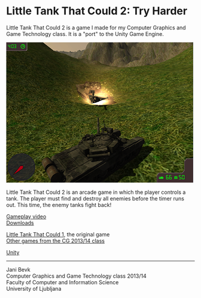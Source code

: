 Little Tank That Could 2: Try Harder
======================

Little Tank That Could 2 is a game I made for my Computer Graphics and Game Technology class. It is a "port" to the Unity Game Engine.

![Screenshot](screen.png)

Little Tank That Could 2 is an arcade game in which the player controls a tank. The player must find and destroy all enemies before the timer runs out. This time, the enemy tanks fight back!

[Gameplay video](http://www.youtube.com/watch?v=O-CmcrJo8-I)    
[Downloads](https://bitbucket.org/zero-slo/little-tank-that-could-2-try-harder/downloads)   

[Little Tank That Could 1](https://bitbucket.org/zero-slo/little-tank-that-could), the original game  
[Other games from the CG 2013/14 class](https://www.youtube.com/watch?v=NTk769wBu9Q)       

[Unity](http://unity3d.com/)

***
Jani Bevk   
Computer Graphics and Game Technology class 2013/14   
Faculty of Computer and Information Science   
University of Ljubljana